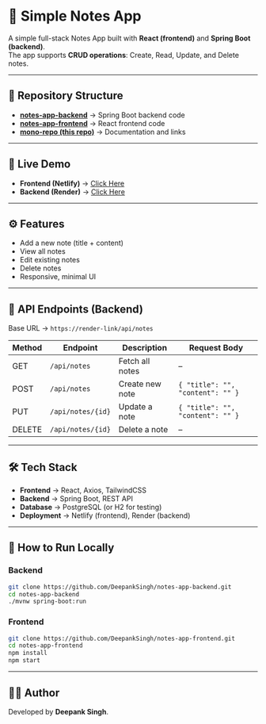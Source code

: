 
# 📝 Simple Notes App

A simple full-stack Notes App built with **React (frontend)** and **Spring Boot (backend)**.  
The app supports **CRUD operations**: Create, Read, Update, and Delete notes.  

---

## 📂 Repository Structure

- **[notes-app-backend](https://github.com/DeepankSingh/notes-app-backend)** → Spring Boot backend code  
- **[notes-app-frontend](https://github.com/DeepankSingh/notes-app-frontend)** → React frontend code  
- **[mono-repo (this repo)](https://github.com/DeepankSingh/SimpleNotes)** → Documentation and links  

---

## 🚀 Live Demo

- **Frontend (Netlify)** → [Click Here](https://your-netlify-link)  
- **Backend (Render)** → [Click Here](https://your-render-link)  

---

## ⚙️ Features

- Add a new note (title + content)  
- View all notes  
- Edit existing notes  
- Delete notes  
- Responsive, minimal UI  

---

## 📡 API Endpoints (Backend)

Base URL → `https://render-link/api/notes`

| Method | Endpoint         | Description          | Request Body               |
|--------|-----------------|----------------------|----------------------------|
| GET    | `/api/notes`    | Fetch all notes      | –                          |
| POST   | `/api/notes`    | Create new note      | `{ "title": "", "content": "" }` |
| PUT    | `/api/notes/{id}` | Update a note       | `{ "title": "", "content": "" }` |
| DELETE | `/api/notes/{id}` | Delete a note       | –                          |

---

## 🛠️ Tech Stack

- **Frontend** → React, Axios, TailwindCSS  
- **Backend** → Spring Boot, REST API  
- **Database** → PostgreSQL (or H2 for testing)  
- **Deployment** → Netlify (frontend), Render (backend)  

---

## 📖 How to Run Locally

### Backend
```bash
git clone https://github.com/DeepankSingh/notes-app-backend.git
cd notes-app-backend
./mvnw spring-boot:run
````

### Frontend

```bash
git clone https://github.com/DeepankSingh/notes-app-frontend.git
cd notes-app-frontend
npm install
npm start
```

---

## 👨‍💻 Author

Developed by **Deepank Singh**.

```

